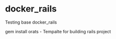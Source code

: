 # docker_rails
Testing base docker_rails 


gem install orats  -  Tempalte for building rails project
